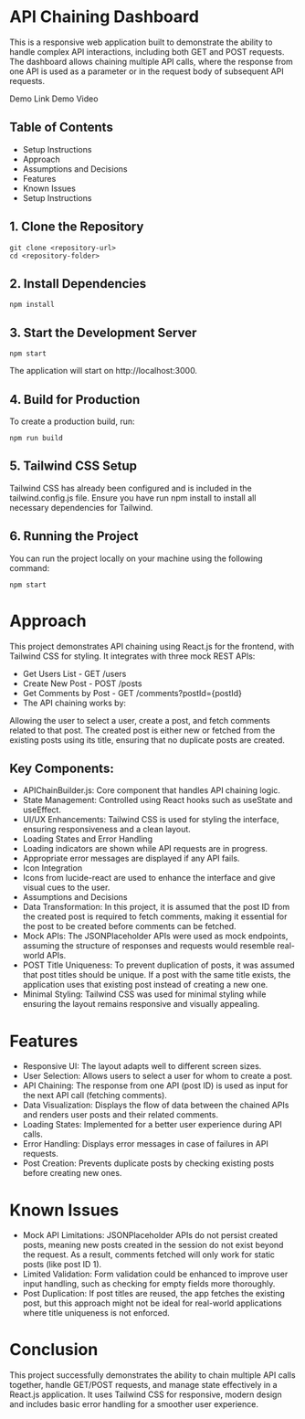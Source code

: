 # API Chaining Dashboard

This is a responsive web application built to demonstrate the ability to handle complex API interactions, including both GET and POST requests. The dashboard allows chaining multiple API calls, where the response from one API is used as a parameter or in the request body of subsequent API requests.

Demo Link
Demo Video
## Table of Contents
- Setup Instructions
- Approach
- Assumptions and Decisions
- Features
- Known Issues
- Setup Instructions

## 1. Clone the Repository
```
git clone <repository-url>
cd <repository-folder>
```
## 2. Install Dependencies
```
npm install
```
## 3. Start the Development Server

```
npm start
```
The application will start on http://localhost:3000.

## 4. Build for Production
To create a production build, run:


```
npm run build
```
## 5. Tailwind CSS Setup
Tailwind CSS has already been configured and is included in the tailwind.config.js file. Ensure you have run npm install to install all necessary dependencies for Tailwind.

## 6. Running the Project
You can run the project locally on your machine using the following command:


```
npm start
```

# Approach
This project demonstrates API chaining using React.js for the frontend, with Tailwind CSS for styling. It integrates with three mock REST APIs:

- Get Users List - GET /users
- Create New Post - POST /posts
- Get Comments by Post - GET /comments?postId={postId}
- The API chaining works by:

Allowing the user to select a user, create a post, and fetch comments related to that post.
The created post is either new or fetched from the existing posts using its title, ensuring that no duplicate posts are created.

## Key Components:
- APIChainBuilder.js: Core component that handles API chaining logic.
- State Management: Controlled using React hooks such as useState and useEffect.
- UI/UX Enhancements: Tailwind CSS is used for styling the interface, ensuring responsiveness and a clean layout.
- Loading States and Error Handling
- Loading indicators are shown while API requests are in progress.
- Appropriate error messages are displayed if any API fails.
- Icon Integration
- Icons from lucide-react are used to enhance the interface and give visual cues to the user.
- Assumptions and Decisions
- Data Transformation: In this project, it is assumed that the post ID from the created post is required to fetch comments, making it essential for the post to be created before comments can be fetched.
- Mock APIs: The JSONPlaceholder APIs were used as mock endpoints, assuming the structure of responses and requests would resemble real-world APIs.
- POST Title Uniqueness: To prevent duplication of posts, it was assumed that post titles should be unique. If a post with the same title exists, the application uses that existing post instead of creating a new one.
- Minimal Styling: Tailwind CSS was used for minimal styling while ensuring the layout remains responsive and visually appealing.

# Features
- Responsive UI: The layout adapts well to different screen sizes.
- User Selection: Allows users to select a user for whom to create a post.
- API Chaining: The response from one API (post ID) is used as input for the next API call (fetching comments).
- Data Visualization: Displays the flow of data between the chained APIs and renders user posts and their related comments.
- Loading States: Implemented for a better user experience during API calls.
- Error Handling: Displays error messages in case of failures in API requests.
- Post Creation: Prevents duplicate posts by checking existing posts before creating new ones.

# Known Issues
- Mock API Limitations: JSONPlaceholder APIs do not persist created posts, meaning new posts created in the session do not exist beyond the request. As a result, comments fetched will only work for static posts (like post ID 1).
- Limited Validation: Form validation could be enhanced to improve user input handling, such as checking for empty fields more thoroughly.
- Post Duplication: If post titles are reused, the app fetches the existing post, but this approach might not be ideal for real-world applications where title uniqueness is not enforced.

# Conclusion
This project successfully demonstrates the ability to chain multiple API calls together, handle GET/POST requests, and manage state effectively in a React.js application. It uses Tailwind CSS for responsive, modern design and includes basic error handling for a smoother user experience.